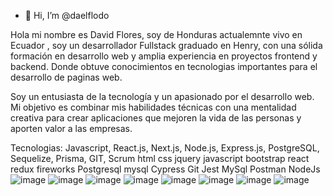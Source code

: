 - 👋 Hi, I’m @daelflodo

Hola mi nombre es  David Flores, soy de Honduras actualemnte vivo en Ecuador , soy un desarrollador Fullstack graduado en Henry, con una sólida formación en desarrollo web y amplia experiencia en proyectos frontend y backend. 
Donde obtuve conocimientos en tecnologias importantes para el desarrollo de paginas web. 

Soy un entusiasta de la tecnología y un apasionado por el desarrollo web. 
Mi objetivo es combinar mis habilidades técnicas con una mentalidad creativa para crear aplicaciones que mejoren la vida de las personas y aporten valor a las empresas.



Tecnologias: Javascript, React.js, Next.js, Node.js, Express.js, PostgreSQL, Sequelize, Prisma, GIT, Scrum
html css jquery javascript bootstrap react redux fireworks Postgresql mysql Cypress Git Jest MySql Postman NodeJs
![image](https://github.com/daelflodo/daelflodo/assets/127464860/c878a077-ec99-489d-b8a2-154b19f7c9b3)
![image](https://github.com/daelflodo/daelflodo/assets/127464860/64f418ba-673b-43c8-ad93-1fa7fb50869c)
![image](https://github.com/daelflodo/daelflodo/assets/127464860/2a5aaa7a-310b-4c77-bec7-ab39b6209542)
![image](https://github.com/daelflodo/daelflodo/assets/127464860/7000c0f4-7a99-4305-bd9e-a80101c6cd4f)
![image](https://github.com/daelflodo/daelflodo/assets/127464860/5c941498-425a-468a-9c4e-f8a532eecb0f)
![image](https://github.com/daelflodo/daelflodo/assets/127464860/4b7fa8f8-b432-4ab0-8006-bd528e4a7575)
![image](https://github.com/daelflodo/daelflodo/assets/127464860/35bc5226-c86d-465e-9edb-6b738944551c)
![image](https://github.com/daelflodo/daelflodo/assets/127464860/6e603774-f9f7-4920-9f55-33c1ff777413)








